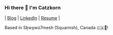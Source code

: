 ### Hi there 👋 I'm Catzkorn 
| [Blog](https://catzkorn.dev) | [LinkedIn](https://linkedin.com/in/catzkorn) | [Resume](https://catzkorn.dev/resume) |

Based in Sḵwx̱wú7mesh (Squamish), Canada 🇨🇦🍁! 















